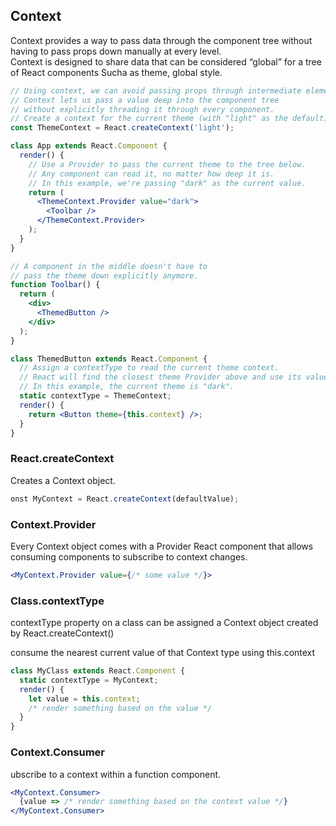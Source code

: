 ## Context 
  Context provides a way to pass data through the component tree without having to pass props down manually at every level. \
  Context is designed to share data that can be considered “global” for a tree of React components Sucha as theme, global style.

```jsx
// Using context, we can avoid passing props through intermediate elements:
// Context lets us pass a value deep into the component tree
// without explicitly threading it through every component.
// Create a context for the current theme (with "light" as the default).
const ThemeContext = React.createContext('light');

class App extends React.Component {
  render() {
    // Use a Provider to pass the current theme to the tree below.
    // Any component can read it, no matter how deep it is.
    // In this example, we're passing "dark" as the current value.
    return (
      <ThemeContext.Provider value="dark">
        <Toolbar />
      </ThemeContext.Provider>
    );
  }
}

// A component in the middle doesn't have to
// pass the theme down explicitly anymore.
function Toolbar() {
  return (
    <div>
      <ThemedButton />
    </div>
  );
}

class ThemedButton extends React.Component {
  // Assign a contextType to read the current theme context.
  // React will find the closest theme Provider above and use its value.
  // In this example, the current theme is "dark".
  static contextType = ThemeContext;
  render() {
    return <Button theme={this.context} />;
  }
}
```

### React.createContext
Creates a Context object.
```jsx
onst MyContext = React.createContext(defaultValue);
```

### Context.Provider
Every Context object comes with a Provider React component that allows consuming components to subscribe to context changes.

```jsx
<MyContext.Provider value={/* some value */}>
```

### Class.contextType
contextType property on a class can be assigned a Context object created by React.createContext()

consume the nearest current value of that Context type using this.context
```jsx
class MyClass extends React.Component {
  static contextType = MyContext;
  render() {
    let value = this.context;
    /* render something based on the value */
  }
}
```

### Context.Consumer
ubscribe to a context within a function component.

```jsx
<MyContext.Consumer>
  {value => /* render something based on the context value */}
</MyContext.Consumer>
```







